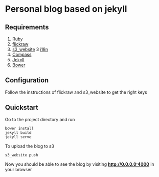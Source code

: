 # Personal blog based on jekyll

## Requirements


1. [Ruby](https://www.ruby-lang.org/it/)
2. [flickraw](http://hanklords.github.io/flickraw/)
3. [s3_website](https://github.com/laurilehmijoki/s3_website)
3  [i18n](https://github.com/svenfuchs/i18n)
3. [Compass](http://compass-style.org/)
4. [Jekyll](http://jekyllrb.com/)
5. [Bower](http://bower.io/)

## Configuration

Follow the instructions of flickraw and s3_website to get the right keys

## Quickstart

Go to the project directory and run 

```shell
bower install
jekyll build
jekyll serve
```

To upload the blog to s3

```shell
s3_website push
```

Now you should be able to see the blog by visiting **http://0.0.0.0:4000** in your browser






